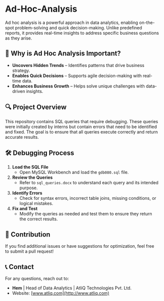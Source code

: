 # Ad-Hoc-Analysis

Ad hoc analysis is a powerful approach in data analytics, enabling on-the-spot problem-solving and quick decision-making. Unlike predefined reports, it provides real-time insights to address specific business questions as they arise.  

## 📌 Why is Ad Hoc Analysis Important?  

- **Uncovers Hidden Trends** – Identifies patterns that drive business strategy.  
- **Enables Quick Decisions** – Supports agile decision-making with real-time data.  
- **Enhances Business Growth** – Helps solve unique challenges with data-driven insights.  

## 🔍 Project Overview  

This repository contains SQL queries that require debugging. These queries were initially created by interns but contain errors that need to be identified and fixed. The goal is to ensure that all queries execute correctly and return accurate results.  

## 🛠 Debugging Process  

1. **Load the SQL File**  
   - Open MySQL Workbench and load the `gdb080.sql` file.  
2. **Review the Queries**  
   - Refer to `sql_queries.docx` to understand each query and its intended purpose.  
3. **Identify Errors**  
   - Check for syntax errors, incorrect table joins, missing conditions, or logical mistakes.  
4. **Fix and Test**  
   - Modify the queries as needed and test them to ensure they return the correct results.  

## 🚀 Contribution  

If you find additional issues or have suggestions for optimization, feel free to submit a pull request!  

## 📞 Contact  

For any questions, reach out to:  
- **Hem** | Head of Data Analytics | AtliQ Technologies Pvt. Ltd.  
- Website: [www.atliq.com](http://www.atliq.com)  
